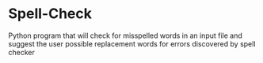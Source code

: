 # Spell-Check
Python program that will check for misspelled words in an input file and suggest the user possible replacement words for errors discovered by spell checker
